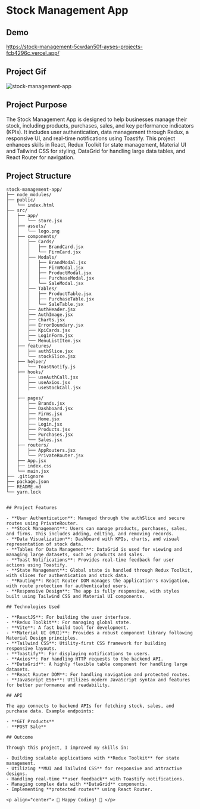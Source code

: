 # Stock Management App

## Demo
https://stock-management-5cwdan50f-ayses-projects-fcb4296c.vercel.app/

## Project Gif

![stock-management-app](https://github.com/user-attachments/assets/3406a15d-541e-46c5-b878-8f52509bde45)

## Project Purpose

The Stock Management App is designed to help businesses manage their stock, including products, purchases, sales, and key performance indicators (KPIs). It includes user authentication, data management through Redux, a responsive UI, and real-time notifications using Toastify. This project enhances skills in React, Redux Toolkit for state management, Material UI and Tailwind CSS for styling, DataGrid for handling large data tables, and React Router for navigation.

## Project Structure

```plaintext
stock-management-app/
├── node_modules/
├── public/
│   └── index.html
├── src/
│   ├── app/
│   │   └── store.jsx
│   ├── assets/
│   │   └── logo.png
│   ├── components/
│   │   ├── Cards/
│   │   │   ├── BrandCard.jsx
│   │   │   └── FirmCard.jsx
│   │   ├── Modals/
│   │   │   ├── BrandModal.jsx
│   │   │   ├── FirmModal.jsx
│   │   │   ├── ProductModal.jsx
│   │   │   ├── PurchaseModal.jsx
│   │   │   └── SaleModal.jsx
│   │   ├── Tables/
│   │   │   ├── ProductTable.jsx
│   │   │   ├── PurchaseTable.jsx
│   │   │   └── SaleTable.jsx
│   │   ├── AuthHeader.jsx
│   │   ├── AuthImage.jsx
│   │   ├── Charts.jsx
│   │   ├── ErrorBoundary.jsx
│   │   ├── KpiCards.jsx
│   │   ├── LoginForm.jsx
│   │   └── MenuListItem.jsx
│   ├── features/
│   │   ├── authSlice.jsx
│   │   └── stockSlice.jsx
│   ├── helper/
│   │   └── ToastNotify.js
│   ├── hooks/
│   │   ├── useAuthCall.jsx
│   │   ├── useAxios.jsx
│   │   ├── useStockCall.jsx
│   │    
│   ├── pages/
│   │   ├── Brands.jsx
│   │   ├── Dashboard.jsx
│   │   ├── Firms.jsx
│   │   ├── Home.jsx
│   │   ├── Login.jsx
│   │   ├── Products.jsx
│   │   ├── Purchases.jsx
│   │   └── Sales.jsx
│   ├── routers/
│   │   ├── AppRouters.jsx
│   │   └── PrivateRouter.jsx
│   ├── App.jsx
│   ├── index.css
│   └── main.jsx
├── .gitignore
├── package.json
├── README.md
└── yarn.lock


## Project Features

- **User Authentication**: Managed through the authSlice and secure routes using PrivateRouter.
- **Stock Management**: Users can manage products, purchases, sales, and firms. This includes adding, editing, and removing records.
- **Data Visualization**: Dashboard with KPIs, charts, and visual representation of stock data.
- **Tables for Data Management**: DataGrid is used for viewing and managing large datasets, such as products and sales.
- **Toast Notifications**: Provides real-time feedback for user actions using Toastify.
- **State Management**: Global state is handled through Redux Toolkit, with slices for authentication and stock data.
- **Routing**: React Router DOM manages the application's navigation, with route protection for authenticated users.
- **Responsive Design**: The app is fully responsive, with styles built using Tailwind CSS and Material UI components.

## Technologies Used

- **ReactJS**: For building the user interface.
- **Redux Toolkit**: For managing global state.
- **Vite**: A fast build tool for development.
- **Material UI (MUI)**: Provides a robust component library following Material Design principles.
- **Tailwind CSS**: Utility-first CSS framework for building responsive layouts.
- **Toastify**: For displaying notifications to users.
- **Axios**: For handling HTTP requests to the backend API.
- **DataGrid**: A highly flexible table component for handling large datasets.
- **React Router DOM**: For handling navigation and protected routes.
- **JavaScript ES6+**: Utilizes modern JavaScript syntax and features for better performance and readability.

## API

The app connects to backend APIs for fetching stock, sales, and purchase data. Example endpoints:

- **GET Products**
- **POST Sale**

## Outcome

Through this project, I improved my skills in:

- Building scalable applications with **Redux Toolkit** for state management.
- Utilizing **MUI and Tailwind CSS** for responsive and attractive designs.
- Handling real-time **user feedback** with Toastify notifications.
- Managing complex data with **DataGrid** components.
- Implementing **protected routes** using React Router.

<p align="center"> 📝 Happy Coding! 🚀 </p>
